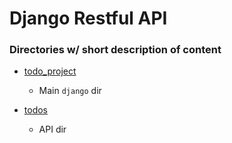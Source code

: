 # Django Restful API

### Directories w/ short description of content

- [todo_project](backend/todo_project)

    - Main `django` dir

- [todos](backend/todos)
    - API dir
